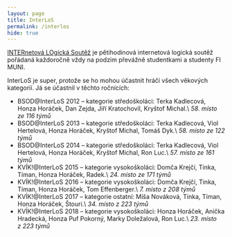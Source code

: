 ```yaml
---
layout: page
title: InterLoS
permalink: /interlos
hide: true
---
```


[INTERnetová LOgická Soutěž](http://interlos.fi.muni.cz/) je pětihodinová
internetová logická soutěž pořádaná každoročně vždy na podzim převážně
studentkami a studenty FI MUNI.

InterLoS je super, protože se ho mohou účastnit hráčí všech věkových kategorií.
Já se účastnil v těchto ročnících:

 * BSOD@InterLoS 2012 – kategorie středoškoláci: Terka Kadlecová,
   Honza Horáček, Dan Zejda, Jiří Kratochovíl, Kryštof Michal.\\
   *58. místo ze 116 týmů*
 * BSOD@InterLoS 2013 – kategorie středoškoláci: Terka Kadlecová, Viol
   Hertelová, Honza Horáček, Kryštof Michal, Tomáš Dyk.\\
   *58. místo ze 122 týmů*
 * BSOD@InterLoS 2014 – kategorie středoškoláci: Terka Kadlecová, Viol
   Hertelová, Honza Horáček, Kryštof Michal, Ron Luc.\\
   *57. místo ze 161 týmů*
 * KVÍK!@InterLoS 2015 – kategorie vysokoškoláci: Domča Krejčí, Tinka,
   Tíman, Honza Horáček, Radek.\\
   *24. místo ze 171 týmů*
 * KVÍK!@InterLoS 2016 – kategorie vysokoškoláci: Domča Krejčí, Tinka,
   Tíman, Honza Horáček, Tom Effenberger.\\
   *7. místo z 208 týmů*
 * KVÍK!@InterLoS 2017 – kategorie ostatní: Míša Nováková, Tinka, Tíman,
   Honza Horáček, Štouri.\\
   *34. místo z 223 týmů*
 * KVÍK!@InterLoS 2018 – kategorie vysokoškoláci: Honza Horáček, Anička
   Hradecká, Honza Puf Pokorný, Marky Doležalová, Ron Luc.\\
   *23. místo z 223 týmů*

